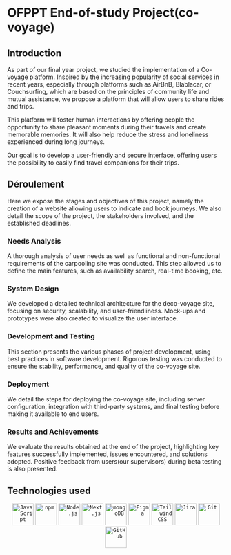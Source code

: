 # OFPPT End-of-study Project(co-voyage)
## Introduction
As part of our final year project, we studied the implementation of a Co-voyage platform. Inspired by the increasing popularity of social services in recent years, especially through platforms such as AirBnB, Blablacar, or Couchsurfing, which are based on the principles of community life and mutual assistance, we propose a platform that will allow users to share rides and trips.

This platform will foster human interactions by offering people the opportunity to share pleasant moments during their travels and create memorable memories. It will also help reduce the stress and loneliness experienced during long journeys.

Our goal is to develop a user-friendly and secure interface, offering users the possibility to easily find travel companions for their trips.

## Déroulement
Here we expose the stages and objectives of this project, namely the creation of a website allowing users to indicate and book journeys. We also detail the scope of the project, the stakeholders involved, and the established deadlines.

### Needs Analysis
A thorough analysis of user needs as well as functional and non-functional requirements of the carpooling site was conducted. This step allowed us to define the main features, such as availability search, real-time booking, etc.
### System Design
We developed a detailed technical architecture for the deco-voyage site, focusing on security, scalability, and user-friendliness. Mock-ups and prototypes were also created to visualize the user interface.
### Development and Testing
This section presents the various phases of project development, using best practices in software development. Rigorous testing was conducted to ensure the stability, performance, and quality of the co-voyage site.
### Deployment
We detail the steps for deploying the co-voyage site, including server configuration, integration with third-party systems, and final testing before making it available to end users.
### Results and Achievements
We evaluate the results obtained at the end of the project, highlighting key features successfully implemented, issues encountered, and solutions adopted. Positive feedback from users(our supervisors) during beta testing is also presented.

## Technologies used
<div align="center">
	<code><img width="50" src="https://user-images.githubusercontent.com/25181517/117447155-6a868a00-af3d-11eb-9cfe-245df15c9f3f.png" alt="JavaScript" title="JavaScript"/></code>
	<code><img width="50" src="https://user-images.githubusercontent.com/25181517/121401671-49102800-c959-11eb-9f6f-74d49a5e1774.png" alt="npm" title="npm"/></code>
	<code><img width="50" src="https://user-images.githubusercontent.com/25181517/183568594-85e280a7-0d7e-4d1a-9028-c8c2209e073c.png" alt="Node.js" title="Node.js"/></code>
	<code><img width="50" src="https://github.com/marwin1991/profile-technology-icons/assets/136815194/5f8c622c-c217-4649-b0a9-7e0ee24bd704" alt="Next.js" title="Next.js"/></code>
	<code><img width="50" src="https://user-images.githubusercontent.com/25181517/182884177-d48a8579-2cd0-447a-b9a6-ffc7cb02560e.png" alt="mongoDB" title="mongoDB"/></code>
	<code><img width="50" src="https://user-images.githubusercontent.com/25181517/189715289-df3ee512-6eca-463f-a0f4-c10d94a06b2f.png" alt="Figma" title="Figma"/></code>
	<code><img width="50" src="https://user-images.githubusercontent.com/25181517/202896760-337261ed-ee92-4979-84c4-d4b829c7355d.png" alt="Tailwind CSS" title="Tailwind CSS"/></code>
	<code><img width="50" src="https://user-images.githubusercontent.com/25181517/183912952-83784e94-629d-4c34-a961-ae2ae795b662.png" alt="Jira" title="Jira"/></code>
	<code><img width="50" src="https://user-images.githubusercontent.com/25181517/192108372-f71d70ac-7ae6-4c0d-8395-51d8870c2ef0.png" alt="Git" title="Git"/></code>
	<code><img width="50" src="https://user-images.githubusercontent.com/25181517/192108374-8da61ba1-99ec-41d7-80b8-fb2f7c0a4948.png" alt="GitHub" title="GitHub"/></code>
</div>
